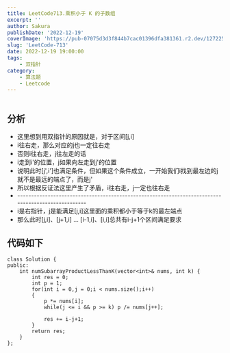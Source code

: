 ```yaml
---
title: LeetCode713.乘积小于 K 的子数组
excerpt: ''
author: Sakura
publishDate: '2022-12-19'
coverImage: 'https://pub-07075d3d3f844b7cac01396dfa381361.r2.dev/127225567_p0_master1200.jpg'
slug: 'LeetCode-713'
date: 2022-12-19 19:00:00
tags:
    - 双指针
category:
    - 算法题
    - Leetcode
---
```


<!-- wp:image {"id":461,"sizeSlug":"large","linkDestination":"none"} -->
<figure class="wp-block-image size-large"><img src="http://106.14.114.97/wp-content/uploads/2022/05/image-7-1024x751.png" alt="" class="wp-image-461"/></figure>
<!-- /wp:image -->

<!-- wp:heading -->
<h2>分析</h2>
<!-- /wp:heading -->

<!-- wp:list -->
<ul><li>这里想到用双指针的原因就是，对于区间[j,i]</li><li>i往右走，那么对应的j也一定往右走</li><li>否则i往右走，j往左走的话        </li><li>i走到i'的位置，j如果向左走到j'的位置        </li><li>说明此时[j',i']也满足条件，但如果这个条件成立，一开始我们i找到最左边的j就不是最远的端点了，而是j'        </li><li>所以根据反证法这里产生了矛盾，i往右走，j一定也往右走</li><li>---------------------------------------------------------------------------------------------------</li><li>i是右指针，j是能满足[j,i]这里面的乘积都小于等于k的最左端点        </li><li>那么此时[j,i]、[j+1,i] ... [i-1,i]、[i,i]总共有i-j+1个区间满足要求</li></ul>
<!-- /wp:list -->

<!-- wp:heading -->
<h2>代码如下</h2>
<!-- /wp:heading -->

<!-- wp:code -->
<pre class="wp-block-code"><code>class Solution {
public:
    int numSubarrayProductLessThanK(vector&lt;int&gt;&amp; nums, int k) {
        int res = 0;
        int p = 1;
        for(int i = 0,j = 0;i &lt; nums.size();i++)
        {
            p *= nums&#91;i];
            while(j &lt;= i &amp;&amp; p &gt;= k) p /= nums&#91;j++];

            res += i-j+1;
        }
        return res;
    }
};</code></pre>
<!-- /wp:code -->
